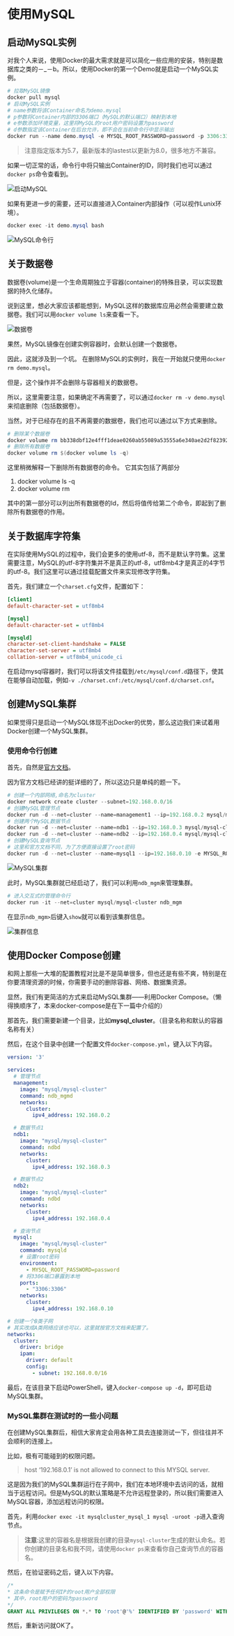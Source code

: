 # 使用MySQL

## 启动MySQL实例

对我个人来说，使用Docker的最大需求就是可以简化一些应用的安装，特别是数据库之类的－_－b。所以，使用Docker的第一个Demo就是启动一个MySQL实例。

```powershell
# 拉取MySQL镜像
docker pull mysql
# 启动MySQL实例
# name参数将该Container命名为demo.mysql
# p参数将Container内部的3306端口（MySQL的默认端口）映射到本地
# e参数添加环境变量，这里将MySQL的root用户密码设置为password
# d参数指定该Container在后台允许，即不会在当前命令行中显示输出
docker run --name demo.mysql -e MYSQL_ROOT_PASSWORD=password -p 3306:3306 -d mysql:5.7
```

> 注意指定版本为5.7，最新版本的lastest以更新为8.0，很多地方不兼容。

如果一切正常的话，命令行中将只输出Container的ID，同时我们也可以通过`docker ps`命令查看到。

![启动MySQL](../../Images/Docker/使用MySQL/启动MySQL.png)

如果有更进一步的需要，还可以直接进入Container内部操作（可以视作Lunix环境）。

```powershell
docker exec -it demo.mysql bash
```

![MySQL命令行](../../Images/Docker/使用MySQL/MySQL命令行.png)

## 关于数据卷

数据卷(volume)是一个生命周期独立于容器(container)的特殊目录，可以实现数据的持久化储存。

说到这里，想必大家应该都能想到，MySQL这样的数据库应用必然会需要建立数据卷。我们可以用`docker volume ls`来查看一下。

![数据卷](../../Images/Docker/使用MySQL/数据卷.png)

果然，MySQL镜像在创建实例容器时，会默认创建一个数据卷。

因此，这就涉及到一个坑。
在删除MySQL的实例时，我在一开始就只使用`docker rm demo.mysql`。

但是，这个操作并不会删除与容器相关的数据卷。

所以，这里需要注意，如果确定不再需要了，可以通过`docker rm -v demo.mysql`来彻底删除（包括数据卷）。

当然，对于已经存在的且不再需要的数据卷，我们也可以通过以下方式来删除。

```powershell
# 删除某个数据卷
docker volume rm bb338dbf12e4fff1deae0260ab55089a53555a6e340ae2d2f823920e7be3d725a
# 删除所有数据卷
docker volume rm $(docker volume ls -q)
```

这里稍微解释一下删除所有数据卷的命令。
它其实包括了两部分

1. docker volume ls -q
2. docker volume rm

其中的第一部分可以列出所有数据卷的Id，然后将值传给第二个命令，即起到了删除所有数据卷的作用。

## 关于数据库字符集

在实际使用MySQL的过程中，我们会更多的使用utf-8，而不是默认字符集。这里需要注意，MySQL的utf-8字符集并不是真正的utf-8，utf8mb4才是真正的4字节的utf-8。我们这里可以通过挂载配置文件来实现修改字符集。

首先，我们建立一个`charset.cfg`文件，配置如下：

```ini
[client]
default-character-set = utf8mb4

[mysql]
default-character-set = utf8mb4

[mysqld]
character-set-client-handshake = FALSE
character-set-server = utf8mb4
collation-server = utf8mb4_unicode_ci
```

在启动mysql容器时，我们可以将该文件挂载到`/etc/mysql/conf.d`路径下，使其在能够自动加载，例如`-v ./charset.cnf:/etc/mysql/conf.d/charset.cnf`。

## 创建MySQL集群

如果觉得只是启动一个MySQL体现不出Docker的优势，那么这边我们来试着用Docker创建一个MySQL集群。

### 使用命令行创建

首先，自然是[官方文档](https://hub.docker.com/r/mysql/mysql-cluster/)。

因为官方文档已经讲的挺详细的了，所以这边只是单纯的题一下。

```PowerShell
# 创建一个内部网络,命名为cluster
docker network create cluster --subnet=192.168.0.0/16
# 创建MySQL管理节点
docker run -d --net=cluster --name=management1 --ip=192.168.0.2 mysql/mysql-cluster ndb_mgmd
# 创建两个MySQL数据节点
docker run -d --net=cluster --name=ndb1 --ip=192.168.0.3 mysql/mysql-cluster ndbd
docker run -d --net=cluster --name=ndb2 --ip=192.168.0.4 mysql/mysql-cluster ndbd
# 创建MySQL查询节点
# 这里和官方文档不同，为了方便直接设置了root密码
docker run -d --net=cluster --name=mysql1 --ip=192.168.0.10 -e MYSQL_ROOT_PASSWORD=password mysql/mysql-cluster mysqld
```

![MySQL集群](../../Images/Docker/使用MySQL/MySQL集群.png)

此时，MySQL集群就已经启动了，我们可以利用`ndb_mgm`来管理集群。

```PowerShell
# 进入交互式的管理命令行
docker run -it --net=cluster mysql/mysql-cluster ndb_mgm
```

在显示`ndb_mgm>`后键入`show`就可以看到该集群信息。

![集群信息](../../Images/Docker/使用MySQL/集群信息.png)

## 使用Docker Compose创建

和网上那些一大堆的配置教程对比是不是简单很多，但也还是有些不爽，特别是在你要清理资源的时候，你需要手动的删除容器、网络、数据集资源。

显然，我们有更简洁的方式来启动MySQL集群——利用Docker Compose。（懒得换顺序了，本来docker-compose是在下一篇中介绍的）

那首先，我们需要新建一个目录，比如**mysql_cluster**。（目录名称和默认的容器名称有关）

然后，在这个目录中创建一个配置文件`docker-compose.yml`，键入以下内容。

```yml
version: '3'

services:
  # 管理节点
  management:
    image: "mysql/mysql-cluster"
    command: ndb_mgmd
    networks:
      cluster:
        ipv4_address: 192.168.0.2

  # 数据节点1
  ndb1:
    image: "mysql/mysql-cluster"
    command: ndbd
    networks:
      cluster:
        ipv4_address: 192.168.0.3

  # 数据节点2
  ndb2:
    image: "mysql/mysql-cluster"
    command: ndbd
    networks:
      cluster:
        ipv4_address: 192.168.0.4

  # 查询节点
  mysql:
    image: "mysql/mysql-cluster"
    command: mysqld
    # 设置root密码
    environment:
      - MYSQL_ROOT_PASSWORD=password
    # 将3306端口暴露到本地
    ports:
      - "3306:3306"
    networks:
      cluster:
        ipv4_address: 192.168.0.10

# 创建一个B类子网
# 其实改成A类网络应该也可以，这里就按官方文档来配置了。
networks:
  cluster:
    driver: bridge
    ipam:
      driver: default
      config:
        - subnet: 192.168.0.0/16
```

最后，在该目录下启动PowerShell，键入`docker-compose up -d`，即可启动MySQL集群。

### MySQL集群在测试时的一些小问题

在创建MySQL集群后，相信大家肯定会用各种工具去连接测试一下，但往往并不会顺利的连接上。

比如，极有可能碰到的权限问题。
> host ‘192.168.0.1’ is not allowed to connect to this MYSQL server.

这是因为我们的MySQL集群运行在子网中，我们在本地环境中去访问的话，就相当于远程访问。但是MySQL的默认策略是不允许远程登录的，所以我们需要进入MySQL容器，添加远程访问的权限。

首先，利用`docker exec -it mysqlcluster_mysql_1 mysql -uroot -p`进入查询节点。

> **注意**:这里的容器名是根据我创建的目录`mysql-cluster`生成的默认命名。若你创建的目录名和我不同，请使用`docker ps`来查看你自己查询节点的容器名。

然后，在验证密码之后，键入以下内容。

```sql
/*
* 这条命令是赋予任何IP的root用户全部权限
* 其中，root用户的密码为password
*/
GRANT ALL PRIVILEGES ON *.* TO 'root'@'%' IDENTIFIED BY 'password' WITH GRANT OPTION;
```

然后，重新访问就OK了。